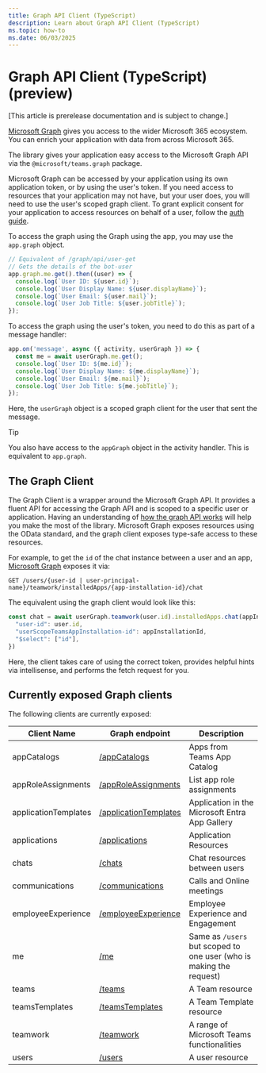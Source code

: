 ```yaml
---
title: Graph API Client (TypeScript)
description: Learn about Graph API Client (TypeScript)
ms.topic: how-to
ms.date: 06/03/2025
---
```


# Graph API Client (TypeScript) (preview)

[This article is prerelease documentation and is subject to change.]

[Microsoft Graph](/graph/overview) gives you access to the wider Microsoft 365 ecosystem. You can enrich your application with data from across Microsoft 365.

The library gives your application easy access to the Microsoft Graph API via the `@microsoft/teams.graph` package.

Microsoft Graph can be accessed by your application using its own application token, or by using the user's token. If you need access to resources that your application may not have, but your user does, you will need to use the user's scoped graph client. To grant explicit consent for your application to access resources on behalf of a user, follow the [auth guide](../in-depth-guides/user-authentication.md).

To access the graph using the Graph using the app, you may use the `app.graph` object. 

```typescript
// Equivalent of /graph/api/user-get
// Gets the details of the bot-user
app.graph.me.get().then((user) => {
  console.log(`User ID: ${user.id}`);
  console.log(`User Display Name: ${user.displayName}`);
  console.log(`User Email: ${user.mail}`);
  console.log(`User Job Title: ${user.jobTitle}`);
});
```

To access the graph using the user's token, you need to do this as part of a message handler:

```typescript
app.on('message', async ({ activity, userGraph }) => {
  const me = await userGraph.me.get();
  console.log(`User ID: ${me.id}`);
  console.log(`User Display Name: ${me.displayName}`);
  console.log(`User Email: ${me.mail}`);
  console.log(`User Job Title: ${me.jobTitle}`);
});
```

Here, the `userGraph` object is a scoped graph client for the user that sent the message.

> [!TIP]
> You also have access to the `appGraph` object in the activity handler. This is equivalent to `app.graph`.

## The Graph Client

The Graph Client is a wrapper around the Microsoft Graph API. It provides a fluent API for accessing the Graph API and is scoped to a specific user or application. Having an understanding of [how the graph API works](/graph/use-the-api) will help you make the most of the library. Microsoft Graph exposes resources using the OData standard, and the graph client exposes type-safe access to these resources.

For example, to get the `id` of the chat instance between a user and an app, [Microsoft Graph](/graph/api/userscopeteamsappinstallation-get-chat?view=graph-rest-1.0&tabs=http) exposes it via:

```
GET /users/{user-id | user-principal-name}/teamwork/installedApps/{app-installation-id}/chat
```

The equivalent using the graph client would look like this:

```ts
const chat = await userGraph.teamwork(user.id).installedApps.chat(appInstallationId).get({
  "user-id": user.id,
  "userScopeTeamsAppInstallation-id": appInstallationId,
  "$select": ["id"],
})
```

Here, the client takes care of using the correct token, provides helpful hints via intellisense, and performs the fetch request for you.

## Currently exposed Graph clients

The following clients are currently exposed:

| Client Name | Graph endpoint | Description |
|-------------|----------------|-------------|
| appCatalogs | [/appCatalogs](/graph/api/appcatalogs-list-teamsapps?view=graph-rest-1.0) | Apps from Teams App Catalog |
| appRoleAssignments | [/appRoleAssignments](/graph/api/serviceprincipal-list-approleassignments?view=graph-rest-1.0) | List app role assignments |
| applicationTemplates | [/applicationTemplates](/graph/api/resources/applicationtemplate?view=graph-rest-1.0) | Application in the Microsoft Entra App Gallery |
| applications | [/applications](/graph/api/resources/application?view=graph-rest-1.0) | Application Resources |
| chats | [/chats](/graph/api/chat-list?view=graph-rest-1.0&tabs=http) | Chat resources between users |
| communications | [/communications](/graph/api/application-post-calls?view=graph-rest-1.0) | Calls and Online meetings |
| employeeExperience | [/employeeExperience](/graph/api/resources/engagement-api-overview?view=graph-rest-1.0) |  Employee Experience and Engagement |
| me | [/me](/graph/api/user-get?view=graph-rest-1.0&tabs=http) | Same as `/users` but scoped to one user (who is making the request) |
| teams | [/teams](/graph/api/resources/team?view=graph-rest-1.0) | A Team resource  |
| teamsTemplates | [/teamsTemplates](/microsoftteams/get-started-with-teams-templates) | A Team Template resource |
| teamwork | [/teamwork](/graph/api/resources/teamwork?view=graph-rest-1.0) | A range of Microsoft Teams functionalities |
| users | [/users](/graph/api/resources/users?view=graph-rest-1.0) | A user resource |